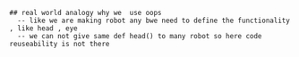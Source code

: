     ## real world analogy why we  use oops 
      -- like we are making robot any bwe need to define the functionality , like head , eye 
      -- we can not give same def head() to many robot so here code reuseability is not there 
